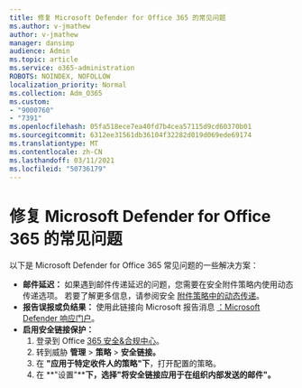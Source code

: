 ```yaml
---
title: 修复 Microsoft Defender for Office 365 的常见问题
ms.author: v-jmathew
author: v-jmathew
manager: dansimp
audience: Admin
ms.topic: article
ms.service: o365-administration
ROBOTS: NOINDEX, NOFOLLOW
localization_priority: Normal
ms.collection: Adm_O365
ms.custom:
- "9000760"
- "7391"
ms.openlocfilehash: 05fa518ece7ea40fd7b4cea57115d9cd60370b01
ms.sourcegitcommit: 6312ee31561db36104f32282d019d069ede69174
ms.translationtype: MT
ms.contentlocale: zh-CN
ms.lasthandoff: 03/11/2021
ms.locfileid: "50736179"
---
```

# <a name="fix-common-problems-with-microsoft-defender-for-office-365"></a>修复 Microsoft Defender for Office 365 的常见问题

以下是 Microsoft Defender for Office 365 常见问题的一些解决方案：

- **邮件延迟：** 如果遇到邮件传递延迟的问题，您需要在安全附件策略内使用动态传递选项。  若要了解更多信息，请参阅安全 [附件策略中的动态传递](https://go.microsoft.com/fwlink/?linkid=2094106)。
- **报告误报或负结果：** 使用此链接向 Microsoft 报告消息 [：Microsoft Defender 响应门户](https://go.microsoft.com/fwlink/?linkid=2092835)。
- **启用安全链接保护：**
    1. 登录到 Office [365 安全&合规中心](https://go.microsoft.com/fwlink/p/?linkid=2077143)。
    2. 转到威胁 **管理**  >  **策略**  >  **安全链接。**
    3. 在 **"应用于特定收件人的策略"下**，打开配置的策略。
    4. 在 **"设置"****下，选择"将安全链接应用于在组织内部发送的邮件"。**
